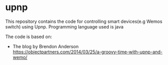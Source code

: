 # upnp
This repository contains the code for controlling smart devices(e.g Wemos switch) using Upnp. Programming language used is java

The code is based on:
- The blog by Brendon Anderson https://objectpartners.com/2014/03/25/a-groovy-time-with-upnp-and-wemo/
